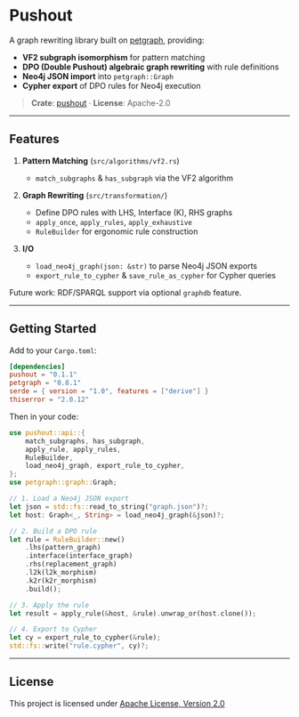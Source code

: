 # Pushout

A graph rewriting library built on [petgraph](https://crates.io/crates/petgraph), providing:

* **VF2 subgraph isomorphism** for pattern matching
* **DPO (Double Pushout) algebraic graph rewriting** with rule definitions
* **Neo4j JSON import** into `petgraph::Graph`
* **Cypher export** of DPO rules for Neo4j execution

> **Crate**: [pushout](https://crates.io/crates/pushout) · **License**: Apache-2.0

---

## Features

1. **Pattern Matching** (`src/algorithms/vf2.rs`)

   * `match_subgraphs` & `has_subgraph` via the VF2 algorithm
2. **Graph Rewriting** (`src/transformation/`)

   * Define DPO rules with LHS, Interface (K), RHS graphs
   * `apply_once`, `apply_rules`, `apply_exhaustive`
   * `RuleBuilder` for ergonomic rule construction
3. **I/O**

   * `load_neo4j_graph(json: &str)` to parse Neo4j JSON exports
   * `export_rule_to_cypher` & `save_rule_as_cypher` for Cypher queries

Future work: RDF/SPARQL support via optional `graphdb` feature.

---

## Getting Started

Add to your `Cargo.toml`:

```toml
[dependencies]
pushout = "0.1.1"
petgraph = "0.8.1"
serde = { version = "1.0", features = ["derive"] }
thiserror = "2.0.12"
```

Then in your code:

```rust
use pushout::api::{
    match_subgraphs, has_subgraph,
    apply_rule, apply_rules,
    RuleBuilder,
    load_neo4j_graph, export_rule_to_cypher,
};
use petgraph::graph::Graph;

// 1. Load a Neo4j JSON export
let json = std::fs::read_to_string("graph.json")?;
let host: Graph<_, String> = load_neo4j_graph(&json)?;

// 2. Build a DPO rule
let rule = RuleBuilder::new()
    .lhs(pattern_graph)
    .interface(interface_graph)
    .rhs(replacement_graph)
    .l2k(l2k_morphism)
    .k2r(k2r_morphism)
    .build();

// 3. Apply the rule
let result = apply_rule(&host, &rule).unwrap_or(host.clone());

// 4. Export to Cypher
let cy = export_rule_to_cypher(&rule);
std::fs::write("rule.cypher", cy)?;
```

---

## License

This project is licensed under [Apache License, Version 2.0](https://www.apache.org/licenses/LICENSE-2.0)


